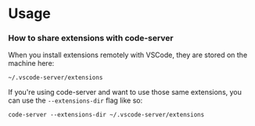 # Usage

### How to share extensions with code-server

When you install extensions remotely with VSCode, they are stored on the machine
here:

```shell
~/.vscode-server/extensions
```

If you're using code-server and want to use those same extensions, you can use
the `--extensions-dir` flag like so:

```shell
code-server --extensions-dir ~/.vscode-server/extensions
```